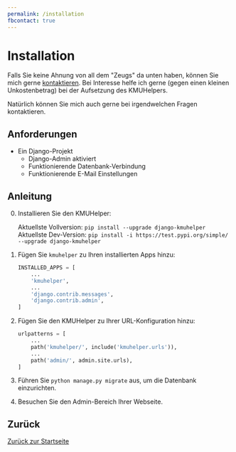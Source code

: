```yaml
---
permalink: /installation
fbcontact: true
---
```


# Installation

Falls Sie keine Ahnung von all dem "Zeugs" da unten haben, können Sie mich gerne [kontaktieren](https://rafaelurben.github.io/diverses/rafaelurben/#kontakt). Bei Interesse helfe ich gerne (gegen einen kleinen Unkostenbetrag) bei der Aufsetzung des KMUHelpers.

Natürlich können Sie mich auch gerne bei irgendwelchen Fragen kontaktieren.

## Anforderungen

-   Ein Django-Projekt
    -   Django-Admin aktiviert
    -   Funktionierende Datenbank-Verbindung
    -   Funktionierende E-Mail Einstellungen

## Anleitung

0.  Installieren Sie den KMUHelper:

    Aktuellste Vollversion: `pip install --upgrade django-kmuhelper`
    Aktuellste Dev-Version: `pip install -i https://test.pypi.org/simple/ --upgrade django-kmuhelper`

1.  Fügen Sie `kmuhelper` zu Ihren installierten Apps hinzu:

    ```python
    INSTALLED_APPS = [
        ...
        'kmuhelper',
        ...
        'django.contrib.messages',
        'django.contrib.admin',
    ]
    ```

2.  Fügen Sie den KMUHelper zu Ihrer URL-Konfiguration hinzu:

    ```python
    urlpatterns = [
        ...
        path('kmuhelper/', include('kmuhelper.urls')),
        ...
        path('admin/', admin.site.urls),
    ]
    ```

3.  Führen Sie `python manage.py migrate` aus, um die Datenbank einzurichten.

4.  Besuchen Sie den Admin-Bereich Ihrer Webseite.

## Zurück

[Zurück zur Startseite](./)
